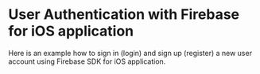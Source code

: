 # User Authentication with Firebase for iOS application
Here is an example how to sign in (login) and sign up (register) a new user account using Firebase SDK for iOS application.

